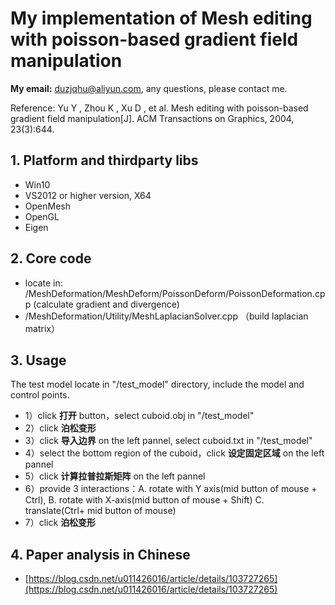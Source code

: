 # My implementation of  Mesh editing with poisson-based gradient field manipulation
**My email:** duzjqhu@aliyun.com, any questions, please contact me.  

Reference: Yu Y , Zhou K , Xu D , et al. Mesh editing with poisson-based gradient field manipulation[J]. ACM Transactions on Graphics, 2004, 23(3):644.

## 1. Platform and thirdparty libs
* Win10  
* VS2012 or higher version, X64  
* OpenMesh  
* OpenGL    
* Eigen  

## 2. Core code
* locate in: /MeshDeformation/MeshDeform/PoissonDeform/PoissonDeformation.cpp (calculate gradient and divergence)  
* /MeshDeformation/Utility/MeshLaplacianSolver.cpp （build laplacian matrix）  

## 3. Usage
The test model locate in "/test_model" directory, include the model and control points.  
* 1）click **打开** button，select cuboid.obj in "/test_model"
* 2）click **泊松变形**
* 3）click **导入边界** on the left pannel, select cuboid.txt in "/test_model"
* 4）select the bottom region of the cuboid，click **设定固定区域** on the left pannel  
* 5）click **计算拉普拉斯矩阵** on the left pannel
* 6）provide 3 interactions：A. rotate with Y axis(mid button of mouse + Ctrl),  B. rotate with X-axis(mid button of mouse + Shift)  C. translate(Ctrl+ mid button of mouse)
* 7）click **泊松变形** 

## 4. Paper analysis in Chinese
* [https://blog.csdn.net/u011426016/article/details/103727265](https://blog.csdn.net/u011426016/article/details/103727265) 
